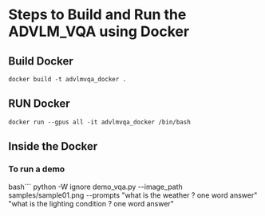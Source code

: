 # Steps to Build and Run the ADVLM_VQA using Docker
## Build Docker
```
docker build -t advlmvqa_docker .
```
## RUN Docker
```
docker run --gpus all -it advlmvqa_docker /bin/bash
```

## Inside the Docker

### To run a demo
bash```
python -W ignore demo_vqa.py --image_path samples/sample01.png --prompts "what is the weather ? one word answer" "what is the lighting condition ? one word answer"
```
